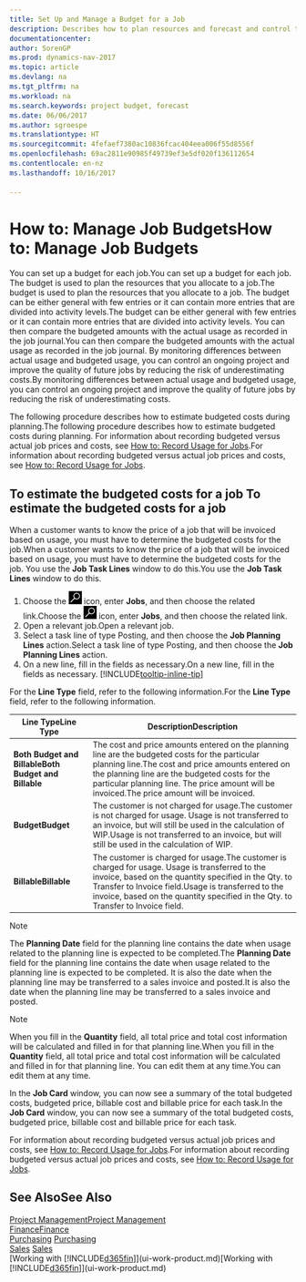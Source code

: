 ```yaml
---
title: Set Up and Manage a Budget for a Job
description: Describes how to plan resources and forecast and control the costs of a project by setting up a budget for each job.
documentationcenter: 
author: SorenGP
ms.prod: dynamics-nav-2017
ms.topic: article
ms.devlang: na
ms.tgt_pltfrm: na
ms.workload: na
ms.search.keywords: project budget, forecast
ms.date: 06/06/2017
ms.author: sgroespe
ms.translationtype: HT
ms.sourcegitcommit: 4fefaef7380ac10836fcac404eea006f55d8556f
ms.openlocfilehash: 69ac2811e90985f49739ef3e5df020f136112654
ms.contentlocale: en-nz
ms.lasthandoff: 10/16/2017

---
```

# <a name="how-to-manage-job-budgets"></a><span data-ttu-id="c6af8-103">How to: Manage Job Budgets</span><span class="sxs-lookup"><span data-stu-id="c6af8-103">How to: Manage Job Budgets</span></span>
<span data-ttu-id="c6af8-104">You can set up a budget for each job.</span><span class="sxs-lookup"><span data-stu-id="c6af8-104">You can set up a budget for each job.</span></span> <span data-ttu-id="c6af8-105">The budget is used to plan the resources that you allocate to a job.</span><span class="sxs-lookup"><span data-stu-id="c6af8-105">The budget is used to plan the resources that you allocate to a job.</span></span> <span data-ttu-id="c6af8-106">The budget can be either general with few entries or it can contain more entries that are divided into activity levels.</span><span class="sxs-lookup"><span data-stu-id="c6af8-106">The budget can be either general with few entries or it can contain more entries that are divided into activity levels.</span></span> <span data-ttu-id="c6af8-107">You can then compare the budgeted amounts with the actual usage as recorded in the job journal.</span><span class="sxs-lookup"><span data-stu-id="c6af8-107">You can then compare the budgeted amounts with the actual usage as recorded in the job journal.</span></span> <span data-ttu-id="c6af8-108">By monitoring differences between actual usage and budgeted usage, you can control an ongoing project and improve the quality of future jobs by reducing the risk of underestimating costs.</span><span class="sxs-lookup"><span data-stu-id="c6af8-108">By monitoring differences between actual usage and budgeted usage, you can control an ongoing project and improve the quality of future jobs by reducing the risk of underestimating costs.</span></span>

<span data-ttu-id="c6af8-109">The following procedure describes how to estimate budgeted costs during planning.</span><span class="sxs-lookup"><span data-stu-id="c6af8-109">The following procedure describes how to estimate budgeted costs during planning.</span></span> <span data-ttu-id="c6af8-110">For information about recording budgeted versus actual job prices and costs, see [How to: Record Usage for Jobs](projects-how-record-job-usage.md).</span><span class="sxs-lookup"><span data-stu-id="c6af8-110">For information about recording budgeted versus actual job prices and costs, see [How to: Record Usage for Jobs](projects-how-record-job-usage.md).</span></span>  

## <span data-ttu-id="c6af8-111"><a name="JobBudgetCosts"></a> To estimate the budgeted costs for a job</span><span class="sxs-lookup"><span data-stu-id="c6af8-111"><a name="JobBudgetCosts"></a> To estimate the budgeted costs for a job</span></span>
<span data-ttu-id="c6af8-112">When a customer wants to know the price of a job that will be invoiced based on usage, you must have to determine the budgeted costs for the job.</span><span class="sxs-lookup"><span data-stu-id="c6af8-112">When a customer wants to know the price of a job that will be invoiced based on usage, you must have to determine the budgeted costs for the job.</span></span> <span data-ttu-id="c6af8-113">You use the **Job Task Lines** window to do this.</span><span class="sxs-lookup"><span data-stu-id="c6af8-113">You use the **Job Task Lines** window to do this.</span></span>

1. <span data-ttu-id="c6af8-114">Choose the ![Search for Page or Report](media/ui-search/search_small.png "Search for Page or Report icon") icon, enter **Jobs**, and then choose the related link.</span><span class="sxs-lookup"><span data-stu-id="c6af8-114">Choose the ![Search for Page or Report](media/ui-search/search_small.png "Search for Page or Report icon") icon, enter **Jobs**, and then choose the related link.</span></span>  
2. <span data-ttu-id="c6af8-115">Open a relevant job.</span><span class="sxs-lookup"><span data-stu-id="c6af8-115">Open a relevant job.</span></span>
3. <span data-ttu-id="c6af8-116">Select a task line of type Posting, and then choose the **Job Planning Lines** action.</span><span class="sxs-lookup"><span data-stu-id="c6af8-116">Select a task line of type Posting, and then choose the **Job Planning Lines** action.</span></span>
4. <span data-ttu-id="c6af8-117">On a new line, fill in the fields as necessary.</span><span class="sxs-lookup"><span data-stu-id="c6af8-117">On a new line, fill in the fields as necessary.</span></span> [!INCLUDE[tooltip-inline-tip](includes/tooltip-inline-tip_md.md)]   

<span data-ttu-id="c6af8-118">For the **Line Type** field, refer to the following information.</span><span class="sxs-lookup"><span data-stu-id="c6af8-118">For the **Line Type** field, refer to the following information.</span></span>  

| <span data-ttu-id="c6af8-119">Line Type</span><span class="sxs-lookup"><span data-stu-id="c6af8-119">Line Type</span></span> | <span data-ttu-id="c6af8-120">Description</span><span class="sxs-lookup"><span data-stu-id="c6af8-120">Description</span></span> |
| --- | --- |
| <span data-ttu-id="c6af8-121">**Both Budget and Billable**</span><span class="sxs-lookup"><span data-stu-id="c6af8-121">**Both Budget and Billable**</span></span> |<span data-ttu-id="c6af8-122">The cost and price amounts entered on the planning line are the budgeted costs for the particular planning line.</span><span class="sxs-lookup"><span data-stu-id="c6af8-122">The cost and price amounts entered on the planning line are the budgeted costs for the particular planning line.</span></span> <span data-ttu-id="c6af8-123">The price amount will be invoiced.</span><span class="sxs-lookup"><span data-stu-id="c6af8-123">The price amount will be invoiced.</span></span> |
| <span data-ttu-id="c6af8-124">**Budget**</span><span class="sxs-lookup"><span data-stu-id="c6af8-124">**Budget**</span></span> |<span data-ttu-id="c6af8-125">The customer is not charged for usage.</span><span class="sxs-lookup"><span data-stu-id="c6af8-125">The customer is not charged for usage.</span></span> <span data-ttu-id="c6af8-126">Usage is not transferred to an invoice, but will still be used in the calculation of WIP.</span><span class="sxs-lookup"><span data-stu-id="c6af8-126">Usage is not transferred to an invoice, but will still be used in the calculation of WIP.</span></span> |
| <span data-ttu-id="c6af8-127">**Billable**</span><span class="sxs-lookup"><span data-stu-id="c6af8-127">**Billable**</span></span> |<span data-ttu-id="c6af8-128">The customer is charged for usage.</span><span class="sxs-lookup"><span data-stu-id="c6af8-128">The customer is charged for usage.</span></span> <span data-ttu-id="c6af8-129">Usage is transferred to the invoice, based on the quantity specified in the Qty. to Transfer to Invoice field.</span><span class="sxs-lookup"><span data-stu-id="c6af8-129">Usage is transferred to the invoice, based on the quantity specified in the Qty. to Transfer to Invoice field.</span></span> |

> [!NOTE]  
>   <span data-ttu-id="c6af8-130">The **Planning Date** field for the planning line contains the date when usage related to the planning line is expected to be completed.</span><span class="sxs-lookup"><span data-stu-id="c6af8-130">The **Planning Date** field for the planning line contains the date when usage related to the planning line is expected to be completed.</span></span> <span data-ttu-id="c6af8-131">It is also the date when the planning line may be transferred to a sales invoice and posted.</span><span class="sxs-lookup"><span data-stu-id="c6af8-131">It is also the date when the planning line may be transferred to a sales invoice and posted.</span></span>  

> [!NOTE]  
>   <span data-ttu-id="c6af8-132">When you fill in the **Quantity** field, all total price and total cost information will be calculated and filled in for that planning line.</span><span class="sxs-lookup"><span data-stu-id="c6af8-132">When you fill in the **Quantity** field, all total price and total cost information will be calculated and filled in for that planning line.</span></span> <span data-ttu-id="c6af8-133">You can edit them at any time.</span><span class="sxs-lookup"><span data-stu-id="c6af8-133">You can edit them at any time.</span></span>

<span data-ttu-id="c6af8-134">In the **Job Card** window, you can now see a summary of the total budgeted costs, budgeted price, billable cost and billable price for each task.</span><span class="sxs-lookup"><span data-stu-id="c6af8-134">In the **Job Card** window, you can now see a summary of the total budgeted costs, budgeted price, billable cost and billable price for each task.</span></span>

<span data-ttu-id="c6af8-135">For information about recording budgeted versus actual job prices and costs, see [How to: Record Usage for Jobs](projects-how-record-job-usage.md).</span><span class="sxs-lookup"><span data-stu-id="c6af8-135">For information about recording budgeted versus actual job prices and costs, see [How to: Record Usage for Jobs](projects-how-record-job-usage.md).</span></span>

## <a name="see-also"></a><span data-ttu-id="c6af8-136">See Also</span><span class="sxs-lookup"><span data-stu-id="c6af8-136">See Also</span></span>
[<span data-ttu-id="c6af8-137">Project Management</span><span class="sxs-lookup"><span data-stu-id="c6af8-137">Project Management</span></span>](projects-manage-projects.md)  
[<span data-ttu-id="c6af8-138">Finance</span><span class="sxs-lookup"><span data-stu-id="c6af8-138">Finance</span></span>](finance.md)  
<span data-ttu-id="c6af8-139">[Purchasing](purchasing-manage-purchasing.md)       </span><span class="sxs-lookup"><span data-stu-id="c6af8-139">[Purchasing](purchasing-manage-purchasing.md)       </span></span>  
<span data-ttu-id="c6af8-140">[Sales](sales-manage-sales.md)    </span><span class="sxs-lookup"><span data-stu-id="c6af8-140">[Sales](sales-manage-sales.md)    </span></span>  
<span data-ttu-id="c6af8-141">[Working with [!INCLUDE[d365fin](includes/d365fin_md.md)]](ui-work-product.md)</span><span class="sxs-lookup"><span data-stu-id="c6af8-141">[Working with [!INCLUDE[d365fin](includes/d365fin_md.md)]](ui-work-product.md)</span></span>  


